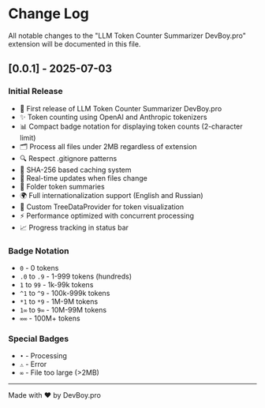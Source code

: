 # Change Log

All notable changes to the "LLM Token Counter Summarizer DevBoy.pro" extension will be documented in this file.

## [0.0.1] - 2025-07-03

### Initial Release
- 🚀 First release of LLM Token Counter Summarizer DevBoy.pro
- ✨ Token counting using OpenAI and Anthropic tokenizers
- 📊 Compact badge notation for displaying token counts (2-character limit)
- 🗂️ Process all files under 2MB regardless of extension
- 🔍 Respect .gitignore patterns
- 💾 SHA-256 based caching system
- 🔄 Real-time updates when files change
- 📁 Folder token summaries
- 🌍 Full internationalization support (English and Russian)
- 🎨 Custom TreeDataProvider for token visualization
- ⚡ Performance optimized with concurrent processing
- 📈 Progress tracking in status bar

### Badge Notation
- `0` - 0 tokens
- `.0` to `.9` - 1-999 tokens (hundreds)
- `1` to `99` - 1k-99k tokens
- `^1` to `^9` - 100k-999k tokens
- `*1` to `*9` - 1M-9M tokens
- `1∞` to `9∞` - 10M-99M tokens
- `∞∞` - 100M+ tokens

### Special Badges
- `•` - Processing
- `⚠` - Error
- `∞` - File too large (>2MB)

---
Made with ❤️ by DevBoy.pro